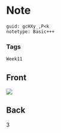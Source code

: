 # Note
```
guid: gcHXy_,P<k
notetype: Basic+++
```

### Tags
```
Week11
```

## Front
<img src="paste-14cbfbcc9e712f19c26e7bcafa12e76ca46c93bc.jpg">

## Back
3
